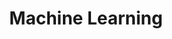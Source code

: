 ---
layout: post-list
category: machine-learning
title: "Machine Learning"
description: 아주 가끔씩 관심 분야의 글을 올려요.
---